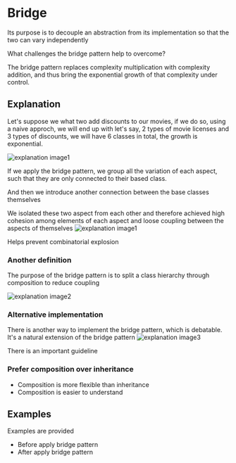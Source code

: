 # Bridge

Its purpose is to decouple an abstraction from its implementation so that the two can vary independently



What challenges the bridge pattern help to overcome?

The bridge pattern replaces complexity multiplication with complexity addition, and thus bring the exponential growth of that complexity under control.


## Explanation

Let's suppose we what two add discounts to our movies, if we do so, using a naive approch, we will end up with let's say, 2 types of movie licenses and 3 types of discounts, we will have 6 classes in total, the growth is exponential.


![explanation image1](../assets/bridge%20example.png)

If we apply the bridge pattern, we group all the variation of each aspect, such that they are only connected to their based class.

And then we introduce another connection between the base classes themselves

We isolated these two aspect from each other and therefore achieved high cohesion among elements of each aspect and loose coupling between the aspects of themselves
![explanation image1](../assets/bridge%20example%202.png)

Helps prevent combinatorial explosion

### Another definition
The purpose of the bridge pattern is to split a class hierarchy through composition to reduce coupling

![explanation image2](../assets/bridge%20example%203.png)

### Alternative implementation

There is another way to implement the bridge pattern, which is debatable.
It's a natural extension of the bridge pattern
![explanation image3](../assets/bridge%20example%204.png)


There is an important guideline

### **Prefer composition over inheritance**

- Composition is more flexible than inheritance
- Composition is easier to understand

## Examples

Examples are provided

- Before apply bridge pattern
- After apply bridge pattern